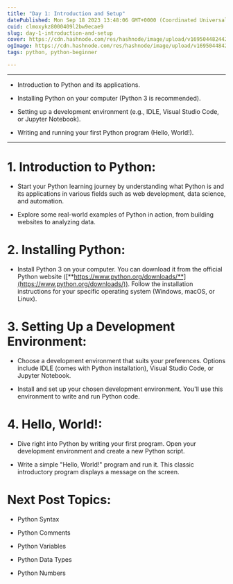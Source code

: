 ```yaml
---
title: "Day 1: Introduction and Setup"
datePublished: Mon Sep 18 2023 13:48:06 GMT+0000 (Coordinated Universal Time)
cuid: clmoxykz8000409l2bw9ecae9
slug: day-1-introduction-and-setup
cover: https://cdn.hashnode.com/res/hashnode/image/upload/v1695044824426/2fc39215-83c9-47ff-a6c7-df1eccec43f7.jpeg
ogImage: https://cdn.hashnode.com/res/hashnode/image/upload/v1695044842686/4936b93b-97ed-4829-b605-3aaac6ec8b15.jpeg
tags: python, python-beginner

---
```


---

* Introduction to Python and its applications.
    
* Installing Python on your computer (Python 3 is recommended).
    
* Setting up a development environment (e.g., IDLE, Visual Studio Code, or Jupyter Notebook).
    
* Writing and running your first Python program (Hello, World!).
    

---

# **1\. Introduction to Python:**

* Start your Python learning journey by understanding what Python is and its applications in various fields such as web development, data science, and automation.
    
* Explore some real-world examples of Python in action, from building websites to analyzing data.
    

# **2\. Installing Python:**

* Install Python 3 on your computer. You can download it from the official Python website ([**https://www.python.org/downloads/**](https://www.python.org/downloads/)). Follow the installation instructions for your specific operating system (Windows, macOS, or Linux).
    

# **3\. Setting Up a Development Environment:**

* Choose a development environment that suits your preferences. Options include IDLE (comes with Python installation), Visual Studio Code, or Jupyter Notebook.
    
* Install and set up your chosen development environment. You'll use this environment to write and run Python code.
    

# **4\. Hello, World!:**

* Dive right into Python by writing your first program. Open your development environment and create a new Python script.
    
* Write a simple "Hello, World!" program and run it. This classic introductory program displays a message on the screen.
    

# Next Post Topics:

* Python Syntax
    
* Python Comments
    
* Python Variables
    
* Python Data Types
    
* Python Numbers